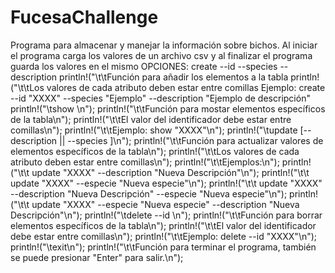 # FucesaChallenge
Programa para almacenar y manejar la información sobre bichos.
Al iniciar el programa carga los valores de un archivo csv y al finalizar el programa guarda los valores en el mismo
OPCIONES:
create --id <ID> --species <SPECIES> --description <DESCRIPTION>
    println!("\t\tFunción para añadir los elementos a la tabla
    println!("\t\tLos valores de cada atributo deben estar entre comillas
    Ejemplo: create --id "XXXX" --species "Ejemplo" --description "Ejemplo de descripción"
    println!("\tshow <ID>\n");
    println!("\t\tFunción para mostar elementos específicos de la tabla\n");
    println!("\t\tEl valor del identificador debe estar entre comillas\n");
    println!("\t\tEjemplo: show \"XXXX\"\n");
    println!("\tupdate <ID> [--description <DESCRIPTION> || --species <SPECIES>]\n");
    println!("\t\tFunción para actualizar valores de elementos específicos de la tabla\n");
    println!("\t\tLos valores de cada atributo deben estar entre comillas\n");
    println!("\t\tEjemplos:\n");
    println!("\t\t           update \"XXXX\" --description \"Nueva Descripción\"\n");
    println!("\t\t           update \"XXXX\" --especie \"Nueva especie\"\n");
    println!("\t\t           update \"XXXX\" --description \"Nueva Descripción\" --especie \"Nueva especie\"\n");
    println!("\t\t           update \"XXXX\" --especie \"Nueva especie\" --description \"Nueva Descripción\"\n");
    println!("\tdelete --id <ID>\n");
    println!("\t\tFunción para borrar elementos específicos de la tabla\n");
    println!("\t\tEl valor del identificador debe estar entre comillas\n");
    println!("\t\tEjemplo: delete --id \"XXXX\"\n");
    println!("\texit\n");
    println!("\t\tFunción para terminar el programa, también se puede presionar \"Enter\" para salir.\n");

